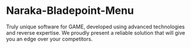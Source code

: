# Naraka-Bladepoint-Menu
Truly unique software for GAME, developed using advanced technologies and reverse expertise. We proudly present a reliable solution that will give you an edge over your competitors.
